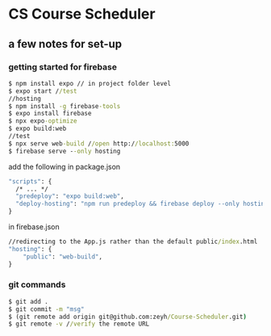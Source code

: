 # CS Course Scheduler

## a few notes for set-up

### getting started for firebase
```bat
$ npm install expo // in project folder level
$ expo start //test
//hosting
$ npm install -g firebase-tools
$ expo install firebase
$ npx expo-optimize
$ expo build:web
//test  
$ npx serve web-build //open http://localhost:5000
$ firebase serve --only hosting
```

add the following in package.json
```bat
"scripts": {
  /* ... */
  "predeploy": "expo build:web",
  "deploy-hosting": "npm run predeploy && firebase deploy --only hosting",
}
```

in firebase.json
```bat
//redirecting to the App.js rather than the default public/index.html
"hosting": {
    "public": "web-build",
}
```

### git commands
```bat
$ git add .
$ git commit -m "msg"
$ (git remote add origin git@github.com:zeyh/Course-Scheduler.git)
$ git remote -v //verify the remote URL
```

